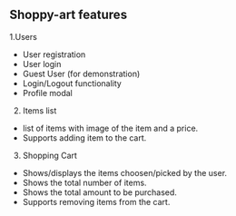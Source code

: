 ## Shoppy-art features
1.Users
* User registration
* User login
* Guest User (for demonstration)
* Login/Logout functionality
* Profile modal

2. Items list
* list of items with image of the item and a price.
* Supports adding item to the cart.

3. Shopping Cart

* Shows/displays the items choosen/picked by the user.
* Shows the total number of items.
* Shows the total amount to be purchased.
* Supports removing items from the cart.

